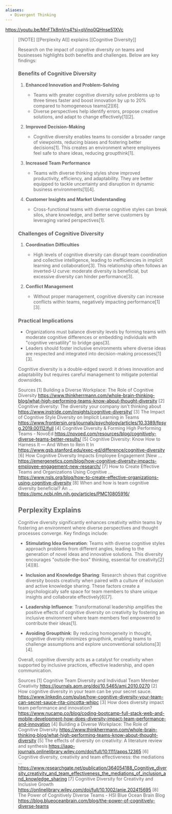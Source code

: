 ```yaml
---
aliases:
  - Divergent Thinking
---
```

https://youtu.be/MnFTk8mVrs4?si=qVino0QHnse51XVc


> [!NOTE] [[Perplexity AI]] explains [[Cognitive Diversity]]
> 
> Research on the impact of cognitive diversity on teams and businesses highlights both benefits and challenges. Below are key findings:
> 
> ### **Benefits of Cognitive Diversity**
> 1. **Enhanced Innovation and Problem-Solving**  
>    - Teams with greater cognitive diversity solve problems up to three times faster and boost innovation by up to 20% compared to homogeneous teams[2][6].
>    - Diverse perspectives help identify errors, propose creative solutions, and adapt to change effectively[1][2].
> 
> 1. **Improved Decision-Making**  
>    - Cognitive diversity enables teams to consider a broader range of viewpoints, reducing biases and fostering better decisions[1]. This creates an environment where employees feel safe to share ideas, reducing groupthink[1].
> 
> 1. **Increased Team Performance**  
>    - Teams with diverse thinking styles show improved productivity, efficiency, and adaptability. They are better equipped to tackle uncertainty and disruption in dynamic business environments[1][4].
> 
> 1. **Customer Insights and Market Understanding**  
>    - Cross-functional teams with diverse cognitive styles can break silos, share knowledge, and better serve customers by leveraging varied perspectives[1].
> 
> ### **Challenges of Cognitive Diversity**
> 1. **Coordination Difficulties**  
>    - High levels of cognitive diversity can disrupt team coordination and collective intelligence, leading to inefficiencies in implicit learning and collaboration[3]. This relationship often follows an inverted-U curve: moderate diversity is beneficial, but excessive diversity can hinder performance[3].
> 
> 1. **Conflict Management**  
>    - Without proper management, cognitive diversity can increase conflicts within teams, negatively impacting performance[1][3].
> 
> ### **Practical Implications**
> - Organizations must balance diversity levels by forming teams with moderate cognitive differences or embedding individuals with "cognitive versatility" to bridge gaps[3].
> - Leaders should foster inclusive environments where diverse ideas are respected and integrated into decision-making processes[1][3].
> 
> Cognitive diversity is a double-edged sword: it drives innovation and adaptability but requires careful management to mitigate potential downsides.
> 
> Sources
> [1] Building a Diverse Workplace: The Role of Cognitive Diversity https://www.thinkherrmann.com/whole-brain-thinking-blog/what-high-performing-teams-know-about-thought-diversity
> [2] Cognitive diversity: The diversity your company isn't thinking about https://www.instride.com/insights/cognitive-diversity/
> [3] The Impact of Cognitive Style Diversity on Implicit Learning in Teams https://www.frontiersin.org/journals/psychology/articles/10.3389/fpsyg.2019.00112/full
> [4] Cognitive Diversity & Forming High Performing Teams - NovoEd https://novoed.com/resources/blog/cognitively-diverse-teams-better-results/
> [5] Cognitive Diversity: Know How to Harness It — And When to Rein It In https://www.gsb.stanford.edu/exec-ed/difference/cognitive-diversity
> [6] How Cognitive Diversity Impacts Employee Engagement [New ... https://emergenetics.com/blog/how-cognitive-diversity-impacts-employee-engagement-new-research/
> [7] How to Create Effective Teams and Organizations Using Cognitive ... https://www.nsls.org/blog/how-to-create-effective-organizations-using-cognitive-diversity
> [8] When and how is team cognitive diversity beneficial? An ... https://pmc.ncbi.nlm.nih.gov/articles/PMC10805916/
> 
> ## Perplexity Explains
> Cognitive diversity significantly enhances creativity within teams by fostering an environment where diverse perspectives and thought processes converge. Key findings include:
> 
> - **Stimulating Idea Generation**: Teams with diverse cognitive styles approach problems from different angles, leading to the generation of novel ideas and innovative solutions. This diversity encourages "outside-the-box" thinking, essential for creativity[2][4][8].
> 
> - **Inclusion and Knowledge Sharing**: Research shows that cognitive diversity boosts creativity when paired with a culture of inclusion and active knowledge sharing. These factors create a psychologically safe space for team members to share unique insights and collaborate effectively[6][7].
> 
> - **Leadership Influence**: Transformational leadership amplifies the positive effects of cognitive diversity on creativity by fostering an inclusive environment where team members feel empowered to contribute their ideas[1].
> 
> - **Avoiding Groupthink**: By reducing homogeneity in thought, cognitive diversity minimizes groupthink, enabling teams to challenge assumptions and explore unconventional solutions[3][4].
> 
> Overall, cognitive diversity acts as a catalyst for creativity when supported by inclusive practices, effective leadership, and open communication.
> 
> Sources
> [1] Cognitive Team Diversity and Individual Team Member Creativity https://journals.aom.org/doi/10.5465/amj.2010.0270
> [2] How cognitive diversity in your team can be your secret sauce. https://www.linkedin.com/pulse/how-cognitive-diversity-your-team-can-secret-sauce-rita-cincotta-whjpc
> [3] How does diversity impact team performance and innovation? https://www.nucamp.co/blog/coding-bootcamp-full-stack-web-and-mobile-development-how-does-diversity-impact-team-performance-and-innovation
> [4] Building a Diverse Workplace: The Role of Cognitive Diversity https://www.thinkherrmann.com/whole-brain-thinking-blog/what-high-performing-teams-know-about-thought-diversity
> [5] The effects of diversity on creativity: A literature review and synthesis https://iaap-journals.onlinelibrary.wiley.com/doi/full/10.1111/apps.12365
> [6] Cognitive diversity, creativity and team effectiveness: the mediations ... https://www.researchgate.net/publication/364054188_Cognitive_diversity_creativity_and_team_effectiveness_the_mediations_of_inclusion_and_knowledge_sharing
> [7] Cognitive Diversity for Creativity and Inclusive Growth https://onlinelibrary.wiley.com/doi/full/10.1002/anie.202415695
> [8] The Power of Cognitively Diverse Teams - HSI Blue Ocean Brain Blog https://blog.blueoceanbrain.com/blog/the-power-of-cognitively-diverse-teams
> 